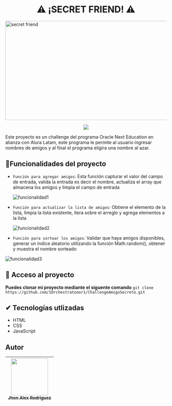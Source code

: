   <h1 align="center">⚠ ¡SECRET FRIEND! ⚠</h1>
  
  <img width="948" height="309" alt="secret friend" src="https://github.com/user-attachments/assets/2ca0cfed-1b15-48a2-bcdc-ebd35e58806c" />
  
  <p align="center">
  <img src="https://img.shields.io/badge/STATUS-TERMINADO%20-red">
  </p>

  Este proyecto es un challenge del programa Oracle Next Education en alianza con Alura Latam, este programa le permite al usuario ingresar nombres de amigos y al final el programa eligira una nombre al azar.

  ## :hammer:Funcionalidades del proyecto
  
- `Función para agregar amigos`: Esta función capturar el valor del campo de entrada, valida la entrada es decir el nombre, actualiza el array que almacena los amigos y limpia el campo de entrada
  
  ![funcionalidad1](https://github.com/user-attachments/assets/1743bc0d-9355-49fe-a6bd-1d62b57c0dfd)

- `Función para actualizar la lista de amigos`: Obtiene el elemento de la lista, limpia la lista existente, itera sobre el arreglo y agrega elementos a la lista

  ![funcionalidad2](https://github.com/user-attachments/assets/c9c22794-66fd-48e3-89ab-dd86affcb366)

- `Función para sortear los amigos`: Validar que haya amigos disponibles, generar un índice aleatorio utilizando la función Math.random(), obtener y muestra el nombre sorteado

![funcionalidad3](https://github.com/user-attachments/assets/4be2a837-33b8-43bd-95a9-7dd8de2497d2)

## 📁 Acceso al proyecto
**Puedes clonar mi proyecto mediante el siguente comando**
`git clone https://github.com/1Orchestratooor1/ChallengeAmigoSecreto.git`

## ✔ Tecnologías utlizadas
- HTML
- CSS
- JavaScript

## Autor
| [<img src="https://avatars.githubusercontent.com/u/82128234?v=4" width=115><br><sub>Jhon Alex Rodriguez</sub>](https://github.com/1Orchestratooor1)
| :---: |
